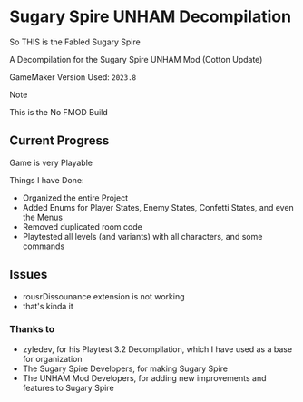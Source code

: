 # Sugary Spire UNHAM Decompilation
So THIS is the Fabled Sugary Spire

A Decompilation for the Sugary Spire UNHAM Mod (Cotton Update)

GameMaker Version Used: ```2023.8```

> [!NOTE]
> This is the No FMOD Build

## Current Progress
Game is very Playable

Things I have Done:
- Organized the entire Project
- Added Enums for Player States, Enemy States, Confetti States, and even the Menus
- Removed duplicated room code
- Playtested all levels (and variants) with all characters, and some commands

## Issues
- rousrDissounance extension is not working
- that's kinda it

### Thanks to
- zyledev, for his Playtest 3.2 Decompilation, which I have used as a base for organization
- The Sugary Spire Developers, for making Sugary Spire
- The UNHAM Mod Developers, for adding new improvements and features to Sugary Spire
